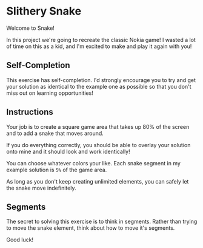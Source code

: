 # Slithery Snake

Welcome to Snake!

In this project we're going to recreate the classic Nokia game!
I wasted a lot of time on this as a kid, and I'm excited to make and play it again with you!

## Self-Completion

This exercise has self-completion. I'd strongly encourage you to try and get your solution as identical to the example one as possible so that you don't miss out on learning opportunities!

## Instructions

Your job is to create a square game area that takes up 80% of the screen and to add a snake that moves around.

If you do everything correctly, you should be able to overlay your solution onto mine and it should look and work identically!

You can choose whatever colors your like. Each snake segment in my example solution is `5%` of the game area.

As long as you don't keep creating unlimited elements, you can safely let the snake move indefinitely.

## Segments

The secret to solving this exercise is to think in segments. Rather than trying to move the snake element, think about how to move it's segments.

Good luck!
